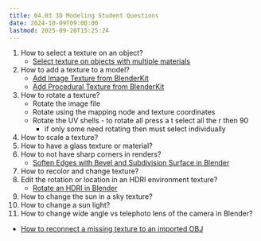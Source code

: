 ```yaml
---
title: 04.03 3D Modeling Student Questions
date: 2024-10-09T09:00:00
lastmod: 2025-09-20T15:25:24
---
```


1. How to select a texture on an object?
   - [Select texture on objects with multiple materials]()
2. How to add a texture to a model?
   - [Add Image Texture from BlenderKit](https://youtu.be/wQZ9idS_9ro)
   - [Add Procedural Texture from BlenderKit](https://youtu.be/tu6TzqyhDNQ)
3. How to rotate a texture?
   - Rotate the image file
   - Rotate using the mapping node and texture coordinates
   - Rotate the UV shells - to rotate all press a t select all the r then 90
     - if only some need rotating then must select individually
4. How to scale a texture?
5. How to have a glass texture or material?
6. How to not have sharp corners in renders?
   - [Soften Edges with Bevel and Subdivision Surface in Blender](https://youtu.be/qyMhNzq-HiY)
7. How to recolor and change texture?
8. Edit the rotation or location in an HDRI environment texture?
   - [Rotate an HDRI in Blender](../../../../3d-modeling/blender/rotate-hdri-blender.md)
9. How to change the sun in a sky texture?
10. How to change a sun light?
11. How to change wide angle vs telephoto lens of the camera in Blender?

- [How to reconnect a missing texture to an imported OBJ](https://youtu.be/t5ayHdRapCw)
